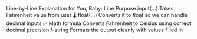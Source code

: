 Line-by-Line Explanation for You, Baby:
Line	Purpose
input(...)	Takes Fahrenheit value from user 🌡️
float(...)	Converts it to float so we can handle decimal inputs ✅
Math formula	Converts Fahrenheit to Celsius using correct decimal precision
f-string	Formats the output cleanly with values filled in
